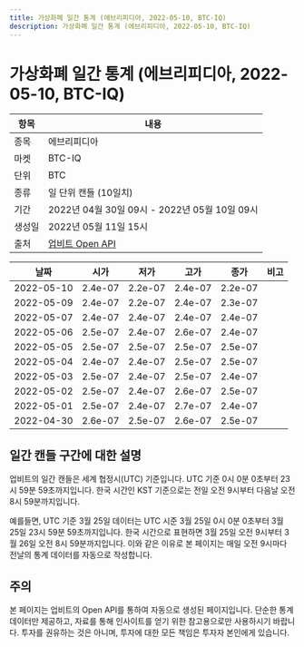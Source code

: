 ```yaml
---
title: 가상화폐 일간 통계 (에브리피디아, 2022-05-10, BTC-IQ)
description: 가상화폐 일간 통계 (에브리피디아, 2022-05-10, BTC-IQ)
---
```



가상화폐 일간 통계 (에브리피디아, 2022-05-10, BTC-IQ)
===

|항목|내용|
|--|--|
|종목|에브리피디아|
|마켓|BTC-IQ|
|단위|BTC|
|종류|일 단위 캔들 (10일치)|
|기간|2022년 04월 30일 09시 - 2022년 05월 10일 09시|
|생성일|2022년 05월 11일 15시|
|출처|[업비트 Open API](https://docs.upbit.com)|


|날짜|시가|저가|고가|종가|비고|
|--|--|--|--|--|--|
|2022-05-10|2.4e-07|2.2e-07|2.4e-07|2.2e-07|    |
|2022-05-09|2.4e-07|2.2e-07|2.4e-07|2.3e-07|    |
|2022-05-07|2.4e-07|2.4e-07|2.4e-07|2.4e-07|    |
|2022-05-06|2.5e-07|2.4e-07|2.6e-07|2.4e-07|    |
|2022-05-05|2.5e-07|2.5e-07|2.5e-07|2.5e-07|    |
|2022-05-04|2.4e-07|2.4e-07|2.5e-07|2.5e-07|    |
|2022-05-03|2.5e-07|2.4e-07|2.5e-07|2.4e-07|    |
|2022-05-02|2.5e-07|2.4e-07|2.6e-07|2.5e-07|    |
|2022-05-01|2.5e-07|2.4e-07|2.7e-07|2.4e-07|    |
|2022-04-30|2.6e-07|2.5e-07|2.6e-07|2.5e-07|    |


일간 캔들 구간에 대한 설명
---


업비트의 일간 캔들은 세계 협정시(UTC) 기준입니다. 
UTC 기준 0시 0분 0초부터 23시 59분 59초까지입니다. 
한국 시간인 KST 기준으로는 전일 오전 9시부터 다음날 오전 8시 59분까지입니다. 


예를들면, UTC 기준 3월 25일 데이터는 UTC 시준 3월 25일 0시 0분 0초부터 3월 25일 23시 59분 59초까지입니다. 
한국 시간으로 표현하면 3월 25일 오전 9시부터 3월 26일 오전 8시 59분까지입니다. 
이와 같은 이유로 본 페이지는 매일 오전 9시마다 전날의 통계 데이터를 자동으로 작성합니다. 


주의
---


본 페이지는 업비트의 Open API를 통하여 자동으로 생성된 페이지입니다. 
단순한 통계 데이터만 제공하고, 자료를 통해 인사이트를 얻기 위한 참고용으로만 사용하시기 바랍니다. 
투자를 권유하는 것은 아니며, 투자에 대한 모든 책임은 투자자 본인에게 있습니다. 
